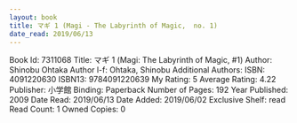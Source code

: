 ```yaml
---
layout: book
title: マギ 1 (Magi - The Labyrinth of Magic,  no. 1)
date_read: 2019/06/13
---
```


Book Id: 7311068
Title: マギ 1 (Magi: The Labyrinth of Magic, #1)
Author: Shinobu Ohtaka
Author l-f: Ohtaka, Shinobu
Additional Authors: 
ISBN: 4091220630
ISBN13: 9784091220639
My Rating: 5
Average Rating: 4.22
Publisher: 小学館
Binding: Paperback
Number of Pages: 192
Year Published: 2009
Date Read: 2019/06/13
Date Added: 2019/06/02
Exclusive Shelf: read
Read Count: 1
Owned Copies: 0

